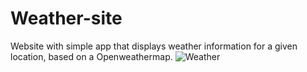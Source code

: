 # Weather-site
Website with simple app that displays weather information for a given location, based on a Openweathermap.
![Weather](https://i.imgur.com/k9c3aNw.png)
